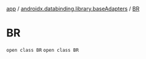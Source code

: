 [app](../../index.md) / [androidx.databinding.library.baseAdapters](../index.md) / [BR](./index.md)

# BR

`open class BR`
`open class BR`